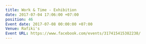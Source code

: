 ```yaml
---
title: Work & Time - Exhibition
date: 2017-07-04 17:06:00 +07:00
position: 46
Event date: 2017-07-08 00:00:00 +07:00
Venue: Rafiki's
Event URL: https://www.facebook.com/events/317415415382238/
---
```


